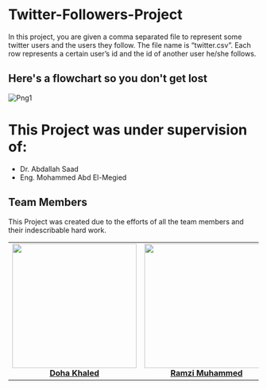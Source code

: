 #                                       Twitter-Followers-Project
In this project, you are given a comma separated file to represent some twitter users and the users they follow. The file name is “twitter.csv”. Each row represents a certain user’s id and the id of another user he/she follows.


##  Here's a flowchart so you don't get lost
![Png1](https://raw.githubusercontent.com/RamziMohamad/Twitter-Followers-Project/main/Png1.jpg?token=GHSAT0AAAAAABSZ4TYGKXV3HJQJT7QDEG5EYUMEGLA)

# This Project was under supervision of:

- Dr. Abdallah Saad 
- Eng. Mohammed Abd El-Megied

## Team Members

This Project was created due to the efforts of all the team members and their indescribable hard work.
<table>
  <tr>
    <td align="center"><a href="https://github.com/dohakhaled33"><img src="https://avatars.githubusercontent.com/u/66404704?v=4" width="250px;" alt=""/><br /><sub><b><center>Doha Khaled</b></sub></a><br /></td>
    <td align="center"><a href="https://github.com/RamziMohamad"><img src="https://avatars.githubusercontent.com/u/66510024?v=4" width="250px;" alt=""/><br /><sub><b><center>Ramzi Muhammed</b></sub></a><br /></td>
    <td align="center"><a href="https://github.com/Abdelrahman-Atef-Elsayed"><img src="https://avatars.githubusercontent.com/u/66162676?v=4" width="250px;" alt=""/><br /><sub><b><center>Abd El-Rahman Atef</b></sub></a><br /></td>
    </tr>
</table>
